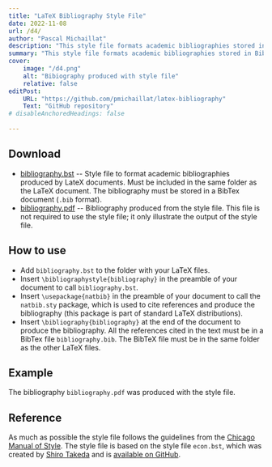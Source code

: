 ```yaml
---
title: "LaTeX Bibliography Style File" 
date: 2022-11-08
url: /d4/
author: "Pascal Michaillat"
description: "This style file formats academic bibliographies stored in BibTeX files and produced by LaTeX documents." 
summary: "This style file formats academic bibliographies stored in BibTeX files and produced by LaTeX documents." 
cover:
    image: "/d4.png"
    alt: "Bibiography produced with style file"
    relative: false
editPost:
    URL: "https://github.com/pmichaillat/latex-bibliography"
    Text: "GitHub repository"
# disableAnchoredHeadings: false
 
---
```


## Download

- [bibliography.bst](/bibliography.bst) -- Style file to format academic bibliographies produced by LateX documents. Must be included in the same folder as the LaTeX document. The bibliography must be stored in a BibTex document (`.bib` format).
- [bibliography.pdf](/bibliography.pdf) -- Bibliography produced from the style file. This file is not required to use the style file; it only illustrate the output of the style file. 

## How to use

- Add `bibliography.bst` to the folder with your LaTeX files.
- Insert `\bibliographystyle{bibliography}` in the preamble of your document to call `bibliography.bst`.
- Insert `\usepackage{natbib}` in the preamble of your document to call the `natbib.sty` package, which is used to cite references and produce the bibliography (this package is part of standard LaTeX distributions).
- Insert `\bibliography{bibliography}` at the end of the document to produce the bibliography. All the references cited in the text must be in a BibTex file `bibliography.bib`. The BibTeX file must be in the same folder as the other LaTeX files.

## Example

The bibliography `bibliography.pdf` was produced with the style file.

## Reference

As much as possible the style file follows the guidelines from the [Chicago Manual of Style](https://www.chicagomanualofstyle.org/home.html). The style file is based on the style file `econ.bst`, which was created by [Shiro Takeda](https://shirotakeda.github.io) and is [available on GitHub](https://github.com/ShiroTakeda/econ-bst).
